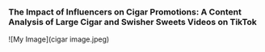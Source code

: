 ### The Impact of Influencers on Cigar Promotions: A Content Analysis of Large Cigar and Swisher Sweets Videos on TikTok
![My Image](cigar image.jpeg)

